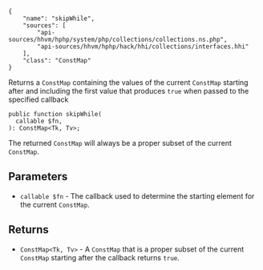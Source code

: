 ``` yamlmeta
{
    "name": "skipWhile",
    "sources": [
        "api-sources/hhvm/hphp/system/php/collections/collections.ns.php",
        "api-sources/hhvm/hphp/hack/hhi/collections/interfaces.hhi"
    ],
    "class": "ConstMap"
}
```




Returns a ` ConstMap ` containing the values of the current `` ConstMap ``
starting after and including the first value that produces ``` true ``` when
passed to the specified callback




``` Hack
public function skipWhile(
  callable $fn,
): ConstMap<Tk, Tv>;
```




The returned ` ConstMap ` will always be a proper subset of the current
`` ConstMap ``.




## Parameters




+ ` callable $fn ` - The callback used to determine the starting element for the
  current `` ConstMap ``.




## Returns




* ` ConstMap<Tk, Tv> ` - A `` ConstMap `` that is a proper subset of the current ``` ConstMap ```
  starting after the callback returns ```` true ````.
<!-- HHAPIDOC -->
